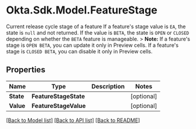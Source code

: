 # Okta.Sdk.Model.FeatureStage
Current release cycle stage of a feature  If a feature's stage value is `EA`, the state is `null` and not returned. If the value is `BETA`, the state is `OPEN` or `CLOSED` depending on whether the `BETA` feature is manageable.  > **Note:** If a feature's stage is `OPEN BETA`, you can update it only in Preview cells. If a feature's stage is `CLOSED BETA`, you can disable it only in Preview cells.

## Properties

Name | Type | Description | Notes
------------ | ------------- | ------------- | -------------
**State** | **FeatureStageState** |  | [optional] 
**Value** | **FeatureStageValue** |  | [optional] 

[[Back to Model list]](../README.md#documentation-for-models) [[Back to API list]](../README.md#documentation-for-api-endpoints) [[Back to README]](../README.md)

